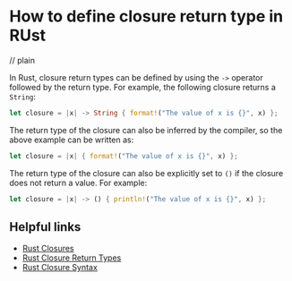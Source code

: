 # How to define closure return type in RUst
// plain

In Rust, closure return types can be defined by using the `->` operator followed by the return type. For example, the following closure returns a `String`:
```rust
let closure = |x| -> String { format!("The value of x is {}", x) };
```
The return type of the closure can also be inferred by the compiler, so the above example can be written as:
```rust
let closure = |x| { format!("The value of x is {}", x) };
```
The return type of the closure can also be explicitly set to `()` if the closure does not return a value. For example:
```rust
let closure = |x| -> () { println!("The value of x is {}", x) };
```
## Helpful links
- [Rust Closures](https://doc.rust-lang.org/book/ch13-01-closures.html)
- [Rust Closure Return Types](https://doc.rust-lang.org/book/ch13-02-closures-as-input-parameters.html#return-types-for-closures)
- [Rust Closure Syntax](https://doc.rust-lang.org/book/ch13-02-closures-as-input-parameters.html#syntax-for-closures)